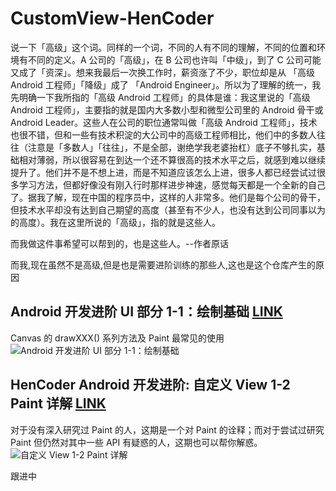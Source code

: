 # CustomView-HenCoder
说一下「高级」这个词。同样的一个词，不同的人有不同的理解，不同的位置和环境有不同的定义。A 公司的「高级」，在 B 公司也许叫「中级」，到了 C 公司可能又成了「资深」。想来我最后一次换工作时，薪资涨了不少，职位却是从 「高级 Android 工程师」「降级」成了 「Android Engineer」。所以为了理解的统一，我先明确一下我所指的「高级 Android 工程师」的具体是谁：我这里说的「高级 Android 工程师」，主要指的就是国内大多数小型和微型公司里的 Android 骨干或 Android Leader。这些人在公司的职位通常叫做「高级 Android 工程师」，技术也很不错，但和一些有技术积淀的大公司中的高级工程师相比，他们中的多数人往往（注意是「多数人」「往往」，不是全部，谢绝学我老婆抬杠）底子不够扎实，基础相对薄弱，所以很容易在到达一个还不算很高的技术水平之后，就感到难以继续提升了。他们并不是不想上进，而是不知道应该怎么上进，很多人都已经尝试过很多学习方法，但都好像没有刚入行时那样进步神速，感觉每天都是一个全新的自己了。据我了解，现在中国的程序员中，这样的人非常多。他们是每个公司的骨干，但技术水平却没有达到自己期望的高度（甚至有不少人，也没有达到公司同事以为的高度）。我在这里所说的「高级」，指的就是这些人。

而我做这件事希望可以帮到的，也是这些人。--作者原话

而我,现在虽然不是高级,但是也是需要进阶训练的那些人,这也是这个仓库产生的原因

## Android 开发进阶 UI 部分 1-1：绘制基础 [LINK](http://hencoder.com/ui-1-1/)
Canvas 的 drawXXX() 系列方法及 Paint 最常见的使用
![Android 开发进阶 UI 部分 1-1：绘制基础](https://github.com/TIL-MICE/CustomView-HenCoder/blob/master/PracticeDraw1-master/images/preview_after.png)

## HenCoder Android 开发进阶: 自定义 View 1-2 Paint 详解 [LINK](http://hencoder.com/ui-1-2/)
对于没有深入研究过 Paint 的人，这期是一个对 Paint 的诠释；而对于尝试过研究 Paint 但仍然对其中一些 API 有疑惑的人，这期也可以帮你解惑。
![自定义 View 1-2 Paint 详解](https://github.com/TIL-MICE/CustomView-HenCoder/blob/master/PracticeDraw2-master/images/preview_after.png)

跟进中

